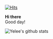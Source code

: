 [![Hits](https://hits.seeyoufarm.com/api/count/incr/badge.svg?url=https%3A%2F%2Fgithub.com%2Fyerori&count_bg=%2391C8F3&title_bg=%23555555&icon=&icon_color=%23E7E7E7&title=Today+hits&edge_flat=false)](https://hits.seeyoufarm.com)

<b>Hi there</b><br> 
Good day! 


![Yelee's github stats](https://github-readme-stats.vercel.app/api?username=Kinetic27&show_icons=true)
